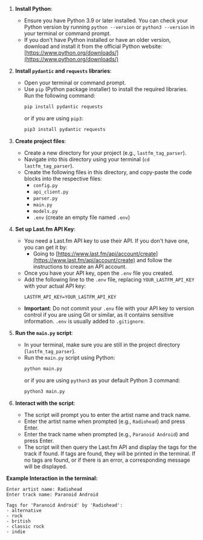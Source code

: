 1.  **Install Python**:
    -   Ensure you have Python 3.9 or later installed. You can check your Python version by running `python --version` or `python3 --version` in your terminal or command prompt.
    -   If you don't have Python installed or have an older version, download and install it from the official Python website: [https://www.python.org/downloads/](https://www.python.org/downloads/)

2.  **Install `pydantic` and `requests` libraries**:
    -   Open your terminal or command prompt.
    -   Use `pip` (Python package installer) to install the required libraries. Run the following command:
        ```bash
        pip install pydantic requests
        ```
        or if you are using `pip3`:
        ```bash
        pip3 install pydantic requests
        ```

3.  **Create project files**:
    -   Create a new directory for your project (e.g., `lastfm_tag_parser`).
    -   Navigate into this directory using your terminal (`cd lastfm_tag_parser`).
    -   Create the following files in this directory, and copy-paste the code blocks into the respective files:
        -   `config.py`
        -   `api_client.py`
        -   `parser.py`
        -   `main.py`
        -   `models.py`
        -   `.env` (create an empty file named `.env`)

4.  **Set up Last.fm API Key**:
    -   You need a Last.fm API key to use their API. If you don't have one, you can get it by:
        -   Going to [https://www.last.fm/api/account/create](https://www.last.fm/api/account/create) and follow the instructions to create an API account.
    -   Once you have your API key, open the `.env` file you created.
    -   Add the following line to the `.env` file, replacing `YOUR_LASTFM_API_KEY` with your actual API key:
        ```
        LASTFM_API_KEY=YOUR_LASTFM_API_KEY
        ```
    -   **Important**:  Do not commit your `.env` file with your API key to version control if you are using Git or similar, as it contains sensitive information. `.env` is usually added to `.gitignore`.

5.  **Run the `main.py` script**:
    -   In your terminal, make sure you are still in the project directory (`lastfm_tag_parser`).
    -   Run the `main.py` script using Python:
        ```bash
        python main.py
        ```
        or if you are using `python3` as your default Python 3 command:
        ```bash
        python3 main.py
        ```

6.  **Interact with the script**:
    -   The script will prompt you to enter the artist name and track name.
    -   Enter the artist name when prompted (e.g., `Radiohead`) and press Enter.
    -   Enter the track name when prompted (e.g., `Paranoid Android`) and press Enter.
    -   The script will then query the Last.fm API and display the tags for the track if found. If tags are found, they will be printed in the terminal. If no tags are found, or if there is an error, a corresponding message will be displayed.

**Example Interaction in the terminal:**

```text
Enter artist name: Radiohead
Enter track name: Paranoid Android

Tags for 'Paranoid Android' by 'Radiohead':
- alternative
- rock
- british
- classic rock
- indie